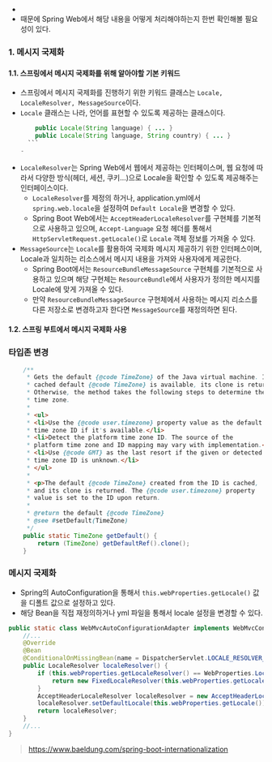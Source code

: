 - 
- 때문에 Spring Web에서 해당 내용을 어떻게 처리해야하는지 한번 확인해볼 필요성이 있다.

### 1. 메시지 국제화


#### 1.1. 스프링에서 메시지 국제화를 위해 알아야할 기본 키워드 
- 스프링에서 메시지 국제화를 진행하기 위한 키워드 클래스는 `Locale, LocaleResolver, MessageSource`이다.
- `Locale` 클래스는 나라, 언어를 표현할 수 있도록 제공하는 클래스이다.
    ```java
        public Locale(String language) { ... }
        public Locale(String language, String country) { ... }
      ```
    - 
- `LocaleResolver`는 Spring Web에서 웹에서 제공하는 인터페이스며, 웹 요청에 따라서 다양한 방식(헤더, 세션, 쿠키...)으로 Locale을 확인할 수 있도록 제공해주는 인터페이스이다.
  - `LocaleResolver`를 제정의 하거나, application.yml에서 `spring.web.locale`을 설정하여 `Default Locale`을 변경할 수 있다.
  - Spring Boot Web에서는 `AcceptHeaderLocaleResolver`를 구현체를 기본적으로 사용하고 있으며, `Accept-Language` 요청 헤더를 통해서 `HttpServletRequest.getLocale()`로 `Locale` 객체 정보를 가져올 수 있다.
- `MessageSource`는 `Locale`를 활용하여 국제화 메시지 제공하기 위한 인터페스이며, Locale과 일치하는 리소스에서 메시지 내용을 가져와 사용자에게 제공한다.
  - Spring Boot에서는 `ResourceBundleMessageSource` 구현체를 기본적으로 사용하고 있으며 해당 구현체는 `ResourceBundle`에서 사용자가 정의한 메시지를 Locale에 맞게 가져올 수 있다.
  - 만약 `ResourceBundleMessageSource` 구현체에서 사용하는 메시지 리소스를 다른 저장소로 변경하고자 한다면 `MessageSource`를 재정의하면 된다.

#### 1.2. 스프링 부트에서 메시지 국제화 사용



### 타입존 변경
```java
    /**
     * Gets the default {@code TimeZone} of the Java virtual machine. If the
     * cached default {@code TimeZone} is available, its clone is returned.
     * Otherwise, the method takes the following steps to determine the default
     * time zone.
     *
     * <ul>
     * <li>Use the {@code user.timezone} property value as the default
     * time zone ID if it's available.</li>
     * <li>Detect the platform time zone ID. The source of the
     * platform time zone and ID mapping may vary with implementation.</li>
     * <li>Use {@code GMT} as the last resort if the given or detected
     * time zone ID is unknown.</li>
     * </ul>
     *
     * <p>The default {@code TimeZone} created from the ID is cached,
     * and its clone is returned. The {@code user.timezone} property
     * value is set to the ID upon return.
     *
     * @return the default {@code TimeZone}
     * @see #setDefault(TimeZone)
     */
    public static TimeZone getDefault() {
        return (TimeZone) getDefaultRef().clone();
    }

```

### 메시지 국제화
- Spring의 AutoConfiguration을 통해서 `this.webProperties.getLocale()` 값을 디폴트 값으로 설정하고 있다.
- 해당 Bean을 직접 재정의하거나 yml 파일을 통해서 locale 설정을 변경할 수 있다.
```java
public static class WebMvcAutoConfigurationAdapter implements WebMvcConfigurer, ServletContextAware {
    //...
    @Override
    @Bean
    @ConditionalOnMissingBean(name = DispatcherServlet.LOCALE_RESOLVER_BEAN_NAME)
    public LocaleResolver localeResolver() {
        if (this.webProperties.getLocaleResolver() == WebProperties.LocaleResolver.FIXED) {
            return new FixedLocaleResolver(this.webProperties.getLocale());
        }
        AcceptHeaderLocaleResolver localeResolver = new AcceptHeaderLocaleResolver();
        localeResolver.setDefaultLocale(this.webProperties.getLocale());
        return localeResolver;
    }
    //...
}
```

> https://www.baeldung.com/spring-boot-internationalization